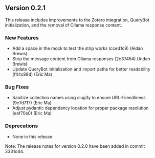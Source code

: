 ## Version 0.2.1

This release includes improvements to the Zotero integration, QueryBot initialization, and the removal of Ollama response content.

### New Features

- Add a space in the mock to test the strip works (cced1c9) (Aidan Brewis)
- Strip the message content from Ollama responses (2c37454) (Aidan Brewis)
- Update QueryBot initialization and import paths for better readability (f44c98d) (Eric Ma)

### Bug Fixes

- Sanitize collection names using slugify to ensure URL-friendliness (9e7d717) (Eric Ma)
- Adjust pydantic dependency location for proper package resolution (eef70a0) (Eric Ma)

### Deprecations

- None in this release

Note: The release notes for version 0.2.0 have been added in commit 3331d44.
